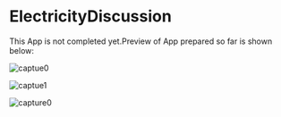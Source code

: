 # ElectricityDiscussion
This App is not completed yet.Preview of App prepared so far is shown below:

![captue0](https://user-images.githubusercontent.com/43849911/66267137-3b80d180-e84b-11e9-8f36-821e649d2e00.jpg)

![captue1](https://user-images.githubusercontent.com/43849911/66267136-3b80d180-e84b-11e9-87c1-7df52c81f472.jpg)

![capture0](https://user-images.githubusercontent.com/43849911/66269866-49dee580-e86b-11e9-8293-f61924b23a21.jpg)
